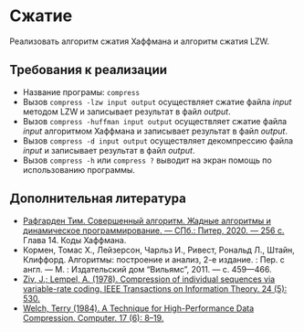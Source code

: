 # Сжатие
Реализовать алгоритм сжатия Хаффмана и алгоритм сжатия LZW.

## Требования к реализации

* Название програмы: `compress`
* Вызов `compress -lzw input output` осуществляет сжатие файла *input* методом LZW и записывает результат в файл *output*.
* Вызов `compress -huffman input output` осуществляет сжатие файла *input* алгоритмом Хаффмана и записывает результат в файл *output*.
* Вызов `compress -d input output` осуществляет декомпрессию  файла *input* и записывает результат в файл *output*.
* Вызов `compress -h` или `compress ?` выводит на экран помощь по использованию программы.


## Дополнительная литература
* [Рафгарден Тим. Совершенный алгоритм. Жадные алгоритмы и динамическое программирование. — СПб.: Питер, 2020. — 256 с.](https://proxy.library.spbu.ru:2374/bookshelf/367982/reading) Глава 14. Коды Хаффмана.
* Кормен, Томас Х., Лейзерсон, Чарльз И., Ривест, Рональд Л., Штайн, Клиффорд. Алгоритмы: построение и анализ, 2-е издание. : Пер. с англ. — М. : Издательский дом “Вильямс”, 2011. — с. 459—466.
* [Ziv, J.; Lempel, A. (1978). Compression of individual sequences via variable-rate coding. IEEE Transactions on Information Theory. 24 (5): 530.](https://courses.cs.duke.edu/spring03/cps296.5/papers/ziv_lempel_1978_variable-rate.pdf)
* [Welch, Terry (1984). A Technique for High-Performance Data Compression. Computer. 17 (6): 8–19.](https://courses.cs.duke.edu/spring03/cps296.5/papers/welch_1984_technique_for.pdf) 

